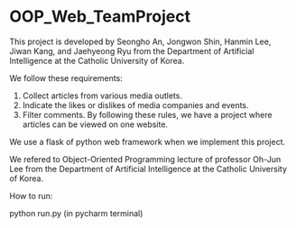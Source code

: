 # OOP_Web_TeamProject

This project is developed by Seongho An, Jongwon Shin, Hanmin Lee, Jiwan Kang, and Jaehyeong Ryu from the Department of Artificial Intelligence at the Catholic University of Korea.

We follow these requirements:
1. Collect articles from various media outlets. 
2. Indicate the likes or dislikes of media companies and events. 
3. Filter comments. By following these rules, we have a project where articles can be viewed on one website.

We use a flask of python web framework when we implement this project.

We refered to Object-Oriented Programming lecture of professor Oh-Jun Lee from the Department of Artificial Intelligence at the Catholic University of Korea.

How to run:

python run.py (in pycharm terminal)
